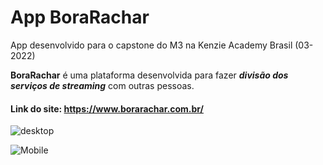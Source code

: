 
# App BoraRachar
App desenvolvido para o capstone do M3 na Kenzie Academy Brasil (03-2022)

**BoraRachar** é uma plataforma desenvolvida para fazer ***divisão dos serviços de streaming*** com outras pessoas.

#### Link do site: https://www.borarachar.com.br/

![desktop](https://i.postimg.cc/kXY8qbF5/image.png)

![Mobile](https://i.postimg.cc/ZRmvVFZw/image.png)
